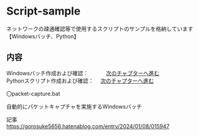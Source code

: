 # Script-sample

ネットワークの疎通確認等で使用するスクリプトのサンプルを格納しています<br>
【Windowsバッチ、Python】<br>

## 内容<br>
Windowsバッチ作成および確認：　　 　[次のチャプターへ進む](./Windows-bat-script.md) <br>
Pythonスクリプト作成および確認：　  [次のチャプターへ進む](./Python-script.md/)<br>


〇packet-capture.bat<br>

自動的にパケットキャプチャを実施するWindowsバッチ<br>

記事<br>
https://gorosuke5656.hatenablog.com/entry/2024/01/08/015947<br>
